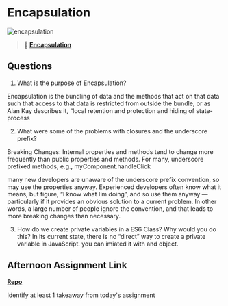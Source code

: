 # Encapsulation

![encapsulation](https://bcw.blob.core.windows.net/public/img/journals/5838157482080222)

> **📖 [Encapsulation](https://codeworksacademy.com/fs-student-guide/resources/wk3/02-Encapsulation)**

## Questions

1. What is the purpose of Encapsulation?

Encapsulation is the bundling of data and the methods that act on that data such that access to that data is restricted from outside the bundle, or as Alan Kay describes it, “local retention and protection and hiding of state-process

2. What were some of the problems with closures and the underscore prefix?

Breaking Changes: Internal properties and methods tend to change more frequently than public properties and methods. For many, underscore prefixed methods, e.g., myComponent.handleClick

many new developers are unaware of the underscore prefix convention, so may use the properties anyway. Experienced developers often know what it means, but figure, “I know what I’m doing”, and so use them anyway — particularly if it provides an obvious solution to a current problem. In other words, a large number of people ignore the convention, and that leads to more breaking changes than necessary.

3. How do we create private variables in a ES6 Class? Why would you do this?
   In its current state, there is no “direct” way to create a private variable in JavaScript. you can imiated it with and object.

## Afternoon Assignment Link

**[Repo](https://github.com/Avillegas419/vending-machine-MVC)**

Identify at least 1 takeaway from today's assignment

